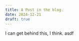 ```yaml
---
title: A Post in the blog.
date: 2024-12-21
draft: true
---
```


I can get behind this, I think.
asdf